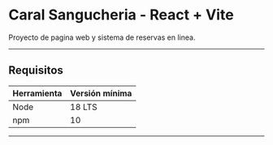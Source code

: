 # Caral Sangucheria - React + Vite

Proyecto de pagina web y sistema de reservas en linea.

---

## Requisitos

| Herramienta | Versión mínima |
|-------------|---------------|
| Node        | 18 LTS        |
| npm         | 10            |

---